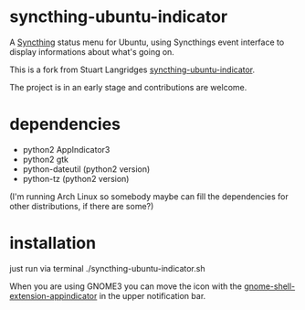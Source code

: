 syncthing-ubuntu-indicator
==========================

A [Syncthing] status menu for Ubuntu,
using Syncthings event interface to display informations about what's going on.

This is a fork from Stuart Langridges [syncthing-ubuntu-indicator].

The project is in an early stage and contributions are welcome.

dependencies
==========================

* python2 AppIndicator3
* python2 gtk 
* python-dateutil (python2 version)
* python-tz (python2 version)



(I'm running Arch Linux so somebody maybe can fill the dependencies for other distributions, if there are some?)

installation
==========================
just run via terminal ./syncthing-ubuntu-indicator.sh

When you are using GNOME3 you can move the icon with the [gnome-shell-extension-appindicator] in the upper notification bar. 


[Syncthing]: https://github.com/syncthing/syncthing

[syncthing-ubuntu-indicator]: https://github.com/stuartlangridge/syncthing-ubuntu-indicator

[gnome-shell-extension-appindicator]: https://github.com/rgcjonas/gnome-shell-extension-appindicator
